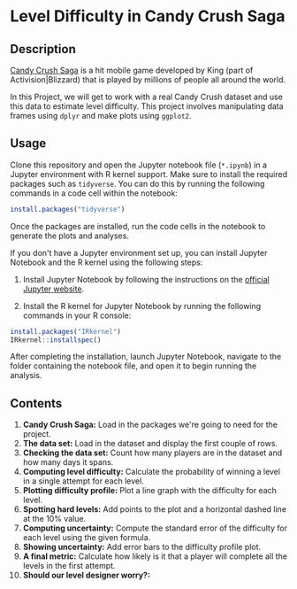 # Level Difficulty in Candy Crush Saga
## Description
[Candy Crush Saga](https://www.king.com/game/candycrush) is a hit mobile game developed by King (part of Activision|Blizzard) that is played by millions of people all around the world.

In this Project, we will get to work with a real Candy Crush dataset and use this data to estimate level difficulty. This project involves manipulating data frames using `dplyr` and make plots using `ggplot2`.
## Usage
Clone this repository and open the Jupyter notebook file (`*.ipynb`) in a Jupyter environment with R kernel support. Make sure to install the required packages such as `tidyverse`. You can do this by running the following commands in a code cell within the notebook:
``` r
install.packages("tidyverse")
```
Once the packages are installed, run the code cells in the notebook to generate the plots and analyses.

If you don't have a Jupyter environment set up, you can install Jupyter Notebook and the R kernel using the following steps:

1. Install Jupyter Notebook by following the instructions on the [official Jupyter website](https://jupyter.org/install).

2. Install the R kernel for Jupyter Notebook by running the following commands in your R console:
``` r 
install.packages("IRkernel")
IRkernel::installspec()
```
After completing the installation, launch Jupyter Notebook, navigate to the folder containing the notebook file, and open it to begin running the analysis.
## Contents
1. **Candy Crush Saga:** Load in the packages we're going to need for the project.
2. **The data set:** Load in the dataset and display the first couple of rows. 
3. **Checking the data set:** Count how many players are in the dataset and how many days it spans.
4. **Computing level difficulty:** Calculate the probability of winning a level in a single attempt for each level.
5. **Plotting difficulty profile:** Plot a line graph with the difficulty for each level.
6. **Spotting hard levels:** Add points to the plot and a horizontal dashed line at the 10% value.
7. **Computing uncertainty:** Compute the standard error of the difficulty for each level using the given formula.
8. **Showing uncertainty:** Add error bars to the difficulty profile plot.
9. **A final metric:** Calculate how likely is it that a player will complete all the levels in the first attempt.
10. **Should our level designer worry?:**